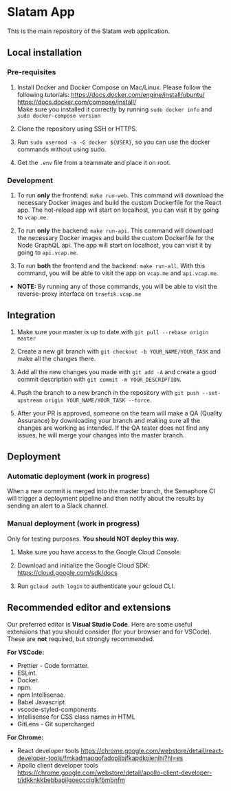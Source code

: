 # Slatam App
This is the main repository of the Slatam web application.


## Local installation

### Pre-requisites
1. Install Docker and Docker Compose on Mac/Linux. Please follow the following tutorials: https://docs.docker.com/engine/install/ubuntu/ <br /> https://docs.docker.com/compose/install/ <br /> Make sure you installed it correctly by running `sudo docker info` and `sudo docker-compose version`

2. Clone the repository using SSH or HTTPS.

3. Run `sudo usermod -a -G docker ${USER}`, so you can use the docker commands without using sudo.

4. Get the `.env` file from a teammate and place it on root.

### Development

1. To run **only** the frontend: `make run-web`. This command will download the necessary Docker images and build the custom Dockerfile for the React app. The hot-reload app will start on localhost, you can visit it by going to `vcap.me`.

2. To run **only** the backend: `make run-api`. This command will download the necessary Docker images and build the custom Dockerfile for the Node GraphQL api. The app will start on localhost, you can visit it by going to `api.vcap.me`.

3. To run **both** the frontend and the backend: `make run-all`. With this command, you will be able to visit the app on `vcap.me` and `api.vcap.me`.

* **NOTE:** By running any of those commands, you will be able to visit the reverse-proxy interface on `traefik.vcap.me`

## Integration
1. Make sure your master is up to date with `git pull --rebase origin master`

2. Create a new git branch with `git checkout -b YOUR_NAME/YOUR_TASK` and make all the changes there.

3. Add all the new changes you made with `git add -A` and create a good commit description with `git commit -m YOUR_DESCRIPTION`.

4. Push the branch to a new branch in the repository with `git push --set-upstream origin YOUR_NAME/YOUR_TASK --force`.

5. After your PR is approved, someone on the team will make a QA (Quality Assurance) by downloading your branch and making sure all the changes are working as intended. If the QA tester does not find any issues, he will merge your changes into the master branch.

## Deployment

### Automatic deployment (work in progress)

When a new commit is merged into the master branch, the Semaphore CI will trigger a deployment pipeline and then notify about the results by sending an alert to a Slack channel.

### Manual deployment (work in progress)

Only for testing purposes. **You should NOT deploy this way.**

1. Make sure you have access to the Google Cloud Console.

2. Download and initialize the Google Cloud SDK: https://cloud.google.com/sdk/docs

3. Run `gcloud auth login` to authenticate your gcloud CLI.

## Recommended editor and extensions

Our preferred editor is **Visual Studio Code**. Here are some useful extensions that you should consider (for your browser and for VSCode). These are **not** required, but strongly recommended.

**For VSCode:**

- Prettier - Code formatter.
- ESLint.
- Docker.
- npm.
- npm Intellisense.
- Babel Javascript.
- vscode-styled-components
- Intellisense for CSS class names in HTML
- GitLens - Git supercharged

**For Chrome:**

- React developer tools https://chrome.google.com/webstore/detail/react-developer-tools/fmkadmapgofadopljbjfkapdkoienihi?hl=es
- Apollo client developer tools https://chrome.google.com/webstore/detail/apollo-client-developer-t/jdkknkkbebbapilgoeccciglkfbmbnfm

